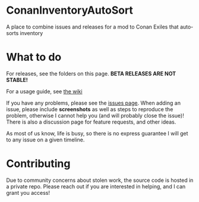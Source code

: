 # ConanInventoryAutoSort
A place to combine issues and releases for a mod to Conan Exiles that auto-sorts inventory

# What to do
For releases, see the folders on this page.
**BETA RELEASES ARE NOT STABLE!**

For a usage guide, see [the wiki](../../wiki)

If you have any problems, please see the [issues page](../../issues).
When adding an issue, please include **screenshots** as well as steps to reproduce the problem, otherwise I cannot help you (and will probably close the issue)!
There is also a discussion page for feature requests, and other ideas.

As most of us know, life is busy, so there is no express guarantee I will get to any issue on a given timeline.

# Contributing
Due to community concerns about stolen work, the source code is hosted in a private repo.
Please reach out if you are interested in helping, and I can grant you access!
